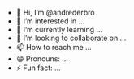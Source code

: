 - 👋 Hi, I’m @andrederbro
- 👀 I’m interested in ...
- 🌱 I’m currently learning ...
- 💞️ I’m looking to collaborate on ...
- 📫 How to reach me ...
- 😄 Pronouns: ...
- ⚡ Fun fact: ...

<!---
andrederbro/andrederbro is a ✨ special ✨ repository because its `README.md` (this file) appears on your GitHub profile.
You can click the Preview link to take a look at your changes.
--->

